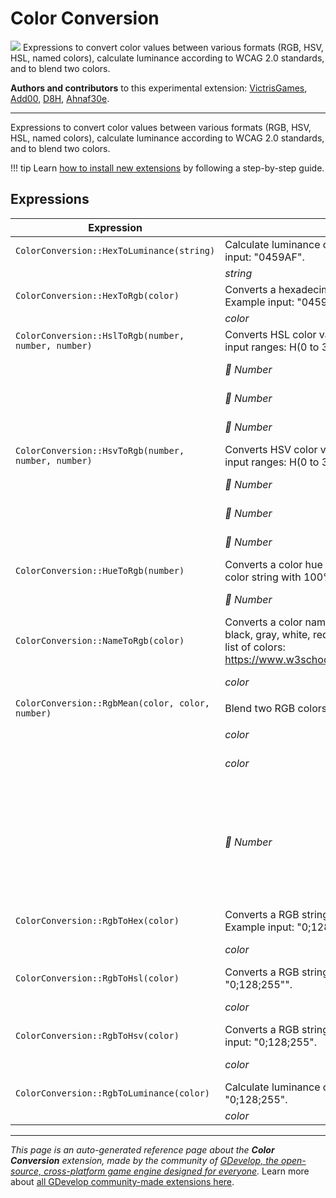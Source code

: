 # Color Conversion

<img src="https://resources.gdevelop-app.com/assets/Icons/invert-colors.svg" class="extension-icon"></img>
Expressions to convert color values between various formats (RGB, HSV, HSL, named colors), calculate luminance according to WCAG 2.0 standards, and to blend two colors.

**Authors and contributors** to this experimental extension: [VictrisGames](https://gd.games/VictrisGames), [Add00](https://gd.games/Add00), [D8H](https://gd.games/D8H), [Ahnaf30e](https://gd.games/Ahnaf30e).

---

Expressions to convert color values between various formats (RGB, HSV, HSL, named colors), calculate luminance according to WCAG 2.0 standards, and to blend two colors.

!!! tip
    Learn [how to install new extensions](/gdevelop5/extensions/search) by following a step-by-step guide.

## Expressions

| Expression | Description |  |
|-----|-----|-----|
| `ColorConversion::HexToLuminance(string)` | Calculate luminance of a hexadecimal color.  Example input: "0459AF". ||
| | _string_ | Hex value |
| `ColorConversion::HexToRgb(color)` | Converts a hexadecimal string into a RGB string.  Example input: "0459AF". ||
| | _color_ | Hex value |
| `ColorConversion::HslToRgb(number, number, number)` | Converts HSL color values into a RGB string.  Valid input ranges:  H(0 to 360), S(0 to 100), L(0 to 100). ||
| | _🔢 Number_ | Hue 0-360 |
| | _🔢 Number_ | Saturation 0-100 |
| | _🔢 Number_ | Lightness 0-100 |
| `ColorConversion::HsvToRgb(number, number, number)` | Converts HSV color values into a RGB string.  Valid input ranges:  H(0 to 360), S(0 to 100), V(0 to 100). ||
| | _🔢 Number_ | Hue 0-360 |
| | _🔢 Number_ | Saturation 0-100 |
| | _🔢 Number_ | Value 0-100 |
| `ColorConversion::HueToRgb(number)` | Converts a color hue (range: 0 to 360) into an RGB color string with 100% saturation and 50% lightness. ||
| | _🔢 Number_ | Hue 0-360 |
| `ColorConversion::NameToRgb(color)` | Converts a color name into a RGB string.  (Examples: black, gray, white, red, purple, green, yellow, blue)  Full list of colors: https://www.w3schools.com/colors/colors_names.asp. ||
| | _color_ | Name of a color |
| `ColorConversion::RgbMean(color, color, number)` | Blend two RGB colors by applying a weighted mean. ||
| | _color_ | First RGB color |
| | _color_ | Second RGB color |
| | _🔢 Number_ | Ratio Range: 0 to 1, where 0 gives the first color and 1 gives the second color |
| `ColorConversion::RgbToHex(color)` | Converts a RGB string into a hexadecimal string.  Example input: "0;128;255". ||
| | _color_ | RGB value |
| `ColorConversion::RgbToHsl(color)` | Converts a RGB string into a HSL string.  Example input: "0;128;255"". ||
| | _color_ | RGB value |
| `ColorConversion::RgbToHsv(color)` | Converts a RGB string into a HSV string.  Example input: "0;128;255". ||
| | _color_ | RGB value |
| `ColorConversion::RgbToLuminance(color)` | Calculate luminance of a RGB color.  Example input: "0;128;255". ||
| | _color_ | RGB color |


---

*This page is an auto-generated reference page about the **Color Conversion** extension, made by the community of [GDevelop, the open-source, cross-platform game engine designed for everyone](https://gdevelop.io/).* Learn more about [all GDevelop community-made extensions here](/gdevelop5/extensions).